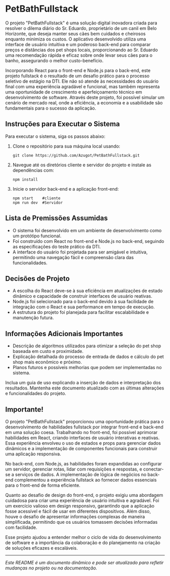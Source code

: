 
# PetBathFullstack

O projeto "PetBathFullstack" é uma solução digital inovadora criada para resolver o dilema diário do Sr. Eduardo, proprietário de um canil em Belo Horizonte, que deseja manter seus cães bem cuidados e cheirosos enquanto minimiza os custos. O aplicativo desenvolvido utiliza uma interface de usuário intuitiva e um poderoso back-end para comparar preços e distâncias dos pet shops locais, proporcionando ao Sr. Eduardo uma recomendação rápida e eficaz sobre onde levar seus cães para o banho, assegurando o melhor custo-benefício.

Incorporando React para o front-end e Node.js para o back-end, este projeto fullstack é o resultado de um desafio prático para o processo seletivo de estágio na DTI. Ele não só atende às necessidades do usuário final com uma experiência agradável e funcional, mas também representa uma oportunidade de crescimento e aperfeiçoamento técnico em desenvolvimento de software. Através deste projeto, foi possível simular um cenário de mercado real, onde a eficiência, a economia e a usabilidade são fundamentais para o sucesso da aplicação.

## Instruções para Executar o Sistema

Para executar o sistema, siga os passos abaixo:

1. Clone o repositório para sua máquina local usando:
   ```
   git clone https://github.com/Azugot/PetBathFullstack.git
   ```
2. Navegue até os diretórios cliente e servidor do projeto e instale as dependências com:
   ```
   npm install
   ```
3. Inicie o servidor back-end e a aplicação front-end:
   ```
   npm start    #cliente
   npm run dev  #Servidor
   ```

## Lista de Premissões Assumidas

- O sistema foi desenvolvido em um ambiente de desenvolvimento como um protótipo funcional.
- Foi construído com React no front-end e Node.js no back-end, seguindo as especificações do teste prático da DTI.
- A interface do usuário foi projetada para ser amigável e intuitiva, permitindo uma navegação fácil e compreensão clara das funcionalidades.

## Decisões de Projeto

- A escolha do React deve-se à sua eficiência em atualizações de estado dinâmico e capacidade de construir interfaces de usuário reativas.
- Node.js foi selecionado para o back-end devido à sua facilidade de integração com o React e sua performance em tempo de execução.
- A estrutura do projeto foi planejada para facilitar escalabilidade e manutenção futura.

## Informações Adicionais Importantes

- Descrição de algoritmos utilizados para otimizar a seleção do pet shop baseada em custo e proximidade.
- Explicação detalhada do processo de entrada de dados e cálculo do pet shop mais econômico e próximo.
- Planos futuros e possíveis melhorias que podem ser implementadas no sistema.

Inclua um guia de uso explicando a inserção de dados e interpretação dos resultados. Mantenha este documento atualizado com as últimas alterações e funcionalidades do projeto.


## Importante!
O projeto "PetBathFullstack" proporcionou uma oportunidade prática para o desenvolvimento de habilidades fullstack por integrar front-end e back-end em uma solução coesa. Trabalhando no front-end, foi possível aprimorar habilidades em React, criando interfaces de usuário interativas e reativas. Essa experiência envolveu o uso de estados e props para gerenciar dados dinâmicos e a implementação de componentes funcionais para construir uma aplicação responsiva.

No back-end, com Node.js, as habilidades foram expandidas ao configurar um servidor, gerenciar rotas, lidar com requisições e respostas, e conectar-se a serviços de dados. A implementação de lógica de negócios no back-end complementou a experiência fullstack ao fornecer dados essenciais para o front-end de forma eficiente.

Quanto ao desafio de design do front-end, o projeto exigiu uma abordagem cuidadosa para criar uma experiência de usuário intuitiva e agradável. Foi um exercício valioso em design responsivo, garantindo que a aplicação fosse acessível e fácil de usar em diferentes dispositivos. Além disso, houve o desafio de apresentar informações complexas de maneira simplificada, permitindo que os usuários tomassem decisões informadas com facilidade.

Esse projeto ajudou a entender melhor o ciclo de vida do desenvolvimento de software e a importância da colaboração e do planejamento na criação de soluções eficazes e escaláveis.

---

*Este README é um documento dinâmico e pode ser atualizado para refletir mudanças no projeto ou na documentação.*
